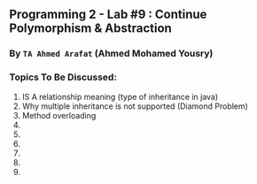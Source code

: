 ## Programming 2 - Lab #9 : Continue Polymorphism & Abstraction
### By `TA Ahmed Arafat` (Ahmed Mohamed Yousry)

### Topics To Be Discussed:
1. IS A relationship meaning (type of inheritance in java)
2. Why multiple inheritance is not supported (Diamond Problem)
3. Method overloading
4. 
5. 
6. 
7. 
8. 
9. 
